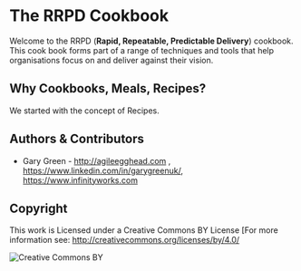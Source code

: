# The RRPD Cookbook

Welcome to the RRPD (**Rapid, Repeatable, Predictable Delivery**) cookbook.  This cook book forms part of a range of techniques and tools that help organisations focus on and deliver against their vision.

## Why Cookbooks, Meals, Recipes?

We started with the concept of Recipes.  

## Authors & Contributors

- Gary Green - http://agileegghead.com , https://www.linkedin.com/in/garygreenuk/, https://www.infinityworks.com

## Copyright

This work is Licensed under a Creative Commons BY License [For more information see: http://creativecommons.org/licenses/by/4.0/

![Creative Commons BY](https://i.creativecommons.org/l/by/4.0/88x31.png)